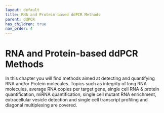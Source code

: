 ```yaml
---
layout: default
title: RNA and Protein-based ddPCR Methods
parent: ddPCR
has_children: true
nav_order: 4
---
```


# RNA and Protein-based ddPCR Methods

In this chapter you will find methods aimed at detecting and quantifying RNA and/or Protein molecules. Topics such as integrity of long RNA molecules, average RNA copies per target gene, single cell RNA & protein quantification, miRNA quantification, single cell mutant RNA enrichment, extracellular vesicle detection and single cell transcript profiling and diagonal multiplexing are covered.
